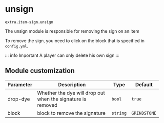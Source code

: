 # unsign
`extra.item-sign.unsign`

The unsign module is responsible for removing the sign on an item

To remove the sign, you need to click on the block that is specified in `config.yml`.

::: info Important
A player can only delete his own sign
:::

## Module customization

| Parameter | Description                                                 | Type     | Default      |
| --------- | ----------------------------------------------------------- | -------- | ------------ |
| drop-dye  | Whether the dye will drop out when the signature is removed | `bool`   | `true`       |
| block     | block to remove the signature                               | `string` | `GRINDSTONE` |

